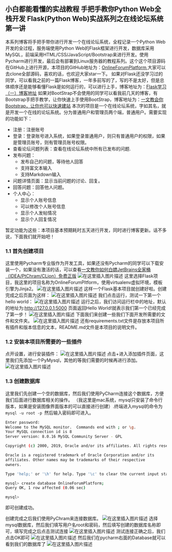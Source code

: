## 小白都能看懂的实战教程 手把手教你Python Web全栈开发 Flask(Python Web)实战系列之在线论坛系统    第一讲
本系列博客将手把手带你进行开发一个在线论坛系统，全程记录一个Python Web开发的全过程，服务端使用Python Web的Flask框架进行开发，数据库采用MySQL，前端采用HTML/CSS/JavaScript/Bootstrap来进行开发。使用Pycharm进行开发，最后会有部署到Linux服务器的教程系列。这个这个项目源码在GitHub上进行开源，本项目的GitHub地址为：[OnlineForumPlatform](https://github.com/qiguanjie/OnlineForumPlatform),大家可以去clone全部源码，喜欢的话，也欢迎大家star一下。
   如果对Flask还没学习过的同学，可以看我之前的一篇Flask博客，一年多前写的了，写的不是太好，但是总体顺序还是能够看懂Flask是如何运行的，可以进行上手，博客地址为：[Flask学习（一）博客地址](https://blog.csdn.net/qq_43422111/article/details/104304290)
   如果对BootStrap不会使用的同学可以看我前几天的博客，有Bootstrap手把手教学，让你快速上手使用BootStrap，博客地址为：[一文教会你Bootstrap，让你也可以快速建站](https://blog.csdn.net/qq_43422111/article/details/105098288)
    本次的项目是一个在线论坛系统，字如其名，就是开发一个在线的论坛系统。分为普通用户和管理员两个端，普通用户。需要实现的功能如下：

-   注册：注册账号
-   登录：登录账号进入系统，如果登录普通用户，则只有普通用户的权限，如果是管理员账号，则有管理员账号权限。
-   查看论坛问题列表：查看在线论坛系统中所有已发布的问题.
-   发布问题：
    -   发布自己的问题，等待他人回答
    -   支持富文本输入
    -   支持Markdown输入
-   问题详情页面：显示当前问题的讨论、回复。
-   回答问题：回答他人问题。
-   个人中心：
    -   显示个人账号信息
    -   可以修改个人账号信息
    -   显示个人发帖情况
    -   显示个人回复情况

暂定功能为这些：本项目基本预期耗时五天进行开发，同时进行博客更新。话不多说，下面我们就开始吧！
### 1.1 首先创建项目
这里使用Pycharm专业版作为开发工具，如果还没有Pycharm的同学可以下载安装一个，如果没有激活的话，可以查看[一文教你如何白嫖JetBrains全家桶（IDEA/PtChram/CLion）免费正版](https://blog.csdn.net/qq_43422111/article/details/105128206)
![在这里插入图片描述](https://img-blog.csdnimg.cn/20200327145750710.png?x-oss-process=image/watermark,type_ZmFuZ3poZW5naGVpdGk,shadow_10,text_aHR0cHM6Ly9ibG9nLmNzZG4ubmV0L3FxXzQzNDIyMTEx,size_16,color_FFFFFF,t_70)
这里选择Flask项目，我这里的项目名称为OnlineForumPltform，使用virtualenv虚拟环境，模板引擎为Jinja2。
![在这里插入图片描述](https://img-blog.csdnimg.cn/20200327145801397.png?x-oss-process=image/watermark,type_ZmFuZ3poZW5naGVpdGk,shadow_10,text_aHR0cHM6Ly9ibG9nLmNzZG4ubmV0L3FxXzQzNDIyMTEx,size_16,color_FFFFFF,t_70)
这样一个Flask基本项目就创建好啦。创建完成之后页面为这样：
![在这里插入图片描述](https://img-blog.csdnimg.cn/20200327145813289.png?x-oss-process=image/watermark,type_ZmFuZ3poZW5naGVpdGk,shadow_10,text_aHR0cHM6Ly9ibG9nLmNzZG4ubmV0L3FxXzQzNDIyMTEx,size_16,color_FFFFFF,t_70)
我们点击运行，测试一下第一个hello world：
![在这里插入图片描述](https://img-blog.csdnimg.cn/20200327145827445.png?x-oss-process=image/watermark,type_ZmFuZ3poZW5naGVpdGk,shadow_10,text_aHR0cHM6Ly9ibG9nLmNzZG4ubmV0L3FxXzQzNDIyMTEx,size_16,color_FFFFFF,t_70)
运行之后，我们访问运行栏中的地址，默认的地址为:http://127.0.0.1:5000
页面返回Hello World!就表示我们第一个已经完成了第一步！
![在这里插入图片描述](https://img-blog.csdnimg.cn/2020032714583921.png?x-oss-process=image/watermark,type_ZmFuZ3poZW5naGVpdGk,shadow_10,text_aHR0cHM6Ly9ibG9nLmNzZG4ubmV0L3FxXzQzNDIyMTEx,size_16,color_FFFFFF,t_70)
下面我们来创建一些我们下面开发所需要的文件和文件夹。
![在这里插入图片描述](https://img-blog.csdnimg.cn/20200327145847137.png?x-oss-process=image/watermark,type_ZmFuZ3poZW5naGVpdGk,shadow_10,text_aHR0cHM6Ly9ibG9nLmNzZG4ubmV0L3FxXzQzNDIyMTEx,size_16,color_FFFFFF,t_70)
还有requirements.txt文件是存放本项目所有插件和版本信息的文本，README.md文件是本项目的说明文件。

### 1.2 安装本项目所需要的一些插件


点开设置，进行安装插件：
![在这里插入图片描述](https://img-blog.csdnimg.cn/20200327145908626.png?x-oss-process=image/watermark,type_ZmFuZ3poZW5naGVpdGk,shadow_10,text_aHR0cHM6Ly9ibG9nLmNzZG4ubmV0L3FxXzQzNDIyMTEx,size_16,color_FFFFFF,t_70)
点击+进入添加插件页面，这里我们先添加一个PyMysql，其他的等我们需要的时候再进行添加。
![在这里插入图片描述](https://img-blog.csdnimg.cn/20200327145918689.png?x-oss-process=image/watermark,type_ZmFuZ3poZW5naGVpdGk,shadow_10,text_aHR0cHM6Ly9ibG9nLmNzZG4ubmV0L3FxXzQzNDIyMTEx,size_16,color_FFFFFF,t_70)

### 1.3 创建数据库
这里我们先创建一个空的数据库，然后我们使用PyCharm连接这个数据库，方便我们后面进行数据库相关的操作。
（我这里是mac系统，mysql只安装了命令行版本，如果是安装图像界面版本的可以直接进行创建）.终端进入mysql的命令为`mysql -u root -p `然后输入密码即可进入。
```bash
Enter password:
Welcome to the MySQL monitor.  Commands end with ; or \g.
Your MySQL connection id is 8
Server version: 8.0.16 MySQL Community Server - GPL

Copyright (c) 2000, 2019, Oracle and/or its affiliates. All rights reserved.

Oracle is a registered trademark of Oracle Corporation and/or its
affiliates. Other names may be trademarks of their respective
owners.

Type 'help;' or '\h' for help. Type '\c' to clear the current input statement.

mysql> create database OnlineForumPlatform;
Query OK, 1 row affected (0.06 sec)

mysql>
```
即可创建成功。

创建完成之后我们使用PyChram来连接数据库。
![在这里插入图片描述](https://img-blog.csdnimg.cn/202003271459340.png?x-oss-process=image/watermark,type_ZmFuZ3poZW5naGVpdGk,shadow_10,text_aHR0cHM6Ly9ibG9nLmNzZG4ubmV0L3FxXzQzNDIyMTEx,size_16,color_FFFFFF,t_70)
选择mysql数据库，然后我们填写用户名root和密码，然后填写创建的数据库名称即可，填写完成之后点击测试连接
![在这里插入图片描述](https://img-blog.csdnimg.cn/20200327145950753.png?x-oss-process=image/watermark,type_ZmFuZ3poZW5naGVpdGk,shadow_10,text_aHR0cHM6Ly9ibG9nLmNzZG4ubmV0L3FxXzQzNDIyMTEx,size_16,color_FFFFFF,t_70)
测试连接正确之后，我们点击OK即可
![在这里插入图片描述](https://img-blog.csdnimg.cn/20200327150000745.png?x-oss-process=image/watermark,type_ZmFuZ3poZW5naGVpdGk,shadow_10,text_aHR0cHM6Ly9ibG9nLmNzZG4ubmV0L3FxXzQzNDIyMTEx,size_16,color_FFFFFF,t_70)
然后我们在pycharm右面的Database就可以看到我们的数据库了
![在这里插入图片描述](https://img-blog.csdnimg.cn/20200327150009100.png?x-oss-process=image/watermark,type_ZmFuZ3poZW5naGVpdGk,shadow_10,text_aHR0cHM6Ly9ibG9nLmNzZG4ubmV0L3FxXzQzNDIyMTEx,size_16,color_FFFFFF,t_70)
